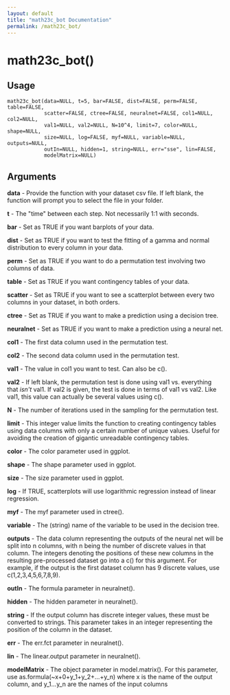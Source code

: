 ```yaml
---
layout: default
title: "math23c_bot Documentation"
permalink: /math23c_bot/
---
```


# math23c_bot()

## Usage

```
math23c_bot(data=NULL, t=5, bar=FALSE, dist=FALSE, perm=FALSE, table=FALSE,
            scatter=FALSE, ctree=FALSE, neuralnet=FALSE, col1=NULL, col2=NULL,
            val1=NULL, val2=NULL, N=10^4, limit=7, color=NULL, shape=NULL,
            size=NULL, log=FALSE, myf=NULL, variable=NULL, outputs=NULL,
            outIn=NULL, hidden=1, string=NULL, err="sse", lin=FALSE,
            modelMatrix=NULL)
```

## Arguments

**data** - Provide the function with your dataset csv file. If left blank, the function will prompt you to select the file in your folder.

**t** - The "time" between each step. Not necessarily 1:1 with seconds.  

**bar** - Set as TRUE if you want barplots of your data.

**dist** - Set as TRUE if you want to test the fitting of a gamma and normal distribution to every column in your data.

**perm** - Set as TRUE if you want to do a permutation test involving two columns of data.

**table** - Set as TRUE if you want contingency tables of your data.

**scatter** - Set as TRUE if you want to see a scatterplot between every two columns in your dataset, in both orders.

**ctree** - Set as TRUE if you want to make a prediction using a decision tree.

**neuralnet** - Set as TRUE if you want to make a prediction using a neural net.

**col1** - The first data column used in the permutation test.

**col2** - The second data column used in the permutation test.

**val1** - The value in col1 you want to test. Can also be c().  

**val2** - If left blank, the permutation test is done using val1 vs. everything that *isn't* val1. If val2 is given, the test is done in terms of val1 vs val2. Like val1, this value can actually be several values using c().

**N** - The number of iterations used in the sampling for the permutation test.

**limit** - This integer value limits the function to creating contingency tables using data columns with only a certain number of unique values. Useful for avoiding the creation of gigantic unreadable contingency tables.

**color** - The color parameter used in ggplot.

**shape** - The shape parameter used in ggplot.

**size** - The size parameter used in ggplot.

**log** - If TRUE, scatterplots will use logarithmic regression instead of linear regression.  

**myf** - The myf parameter used in ctree().

**variable** - The (string) name of the variable to be used in the decision tree.

**outputs** - The data column representing the outputs of the neural net will be split into n columns, with n being the number of discrete values in that column. The integers denoting the positions of these new columns in the resulting pre-processed dataset go into a c() for this argument. For example, if the output is the first dataset column has 9 discrete values, use c(1,2,3,4,5,6,7,8,9).

**outIn** - The formula parameter in neuralnet().

**hidden** - The hidden parameter in neuralnet().

**string** - If the output column has discrete integer values, these must be converted to strings. This parameter takes in an integer representing the position of the column in the dataset.

**err** - The err.fct parameter in neuralnet().

**lin** - The linear.output parameter in neuralnet().

**modelMatrix** - The object parameter in model.matrix(). For this parameter, use as.formula(~x+0+y_1+y_2+...+y_n) where x is the name of the output column, and y_1...y_n are the names of the input columns
